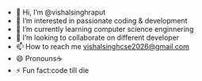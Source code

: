 - 👋 Hi, I’m @vishalsinghraput
- 👀 I’m interested in passionate coding & development
- 🌱 I’m currently learning computer science enginnering
- 💞️ I’m looking to collaborate on different developer
- 📫 How to reach me vishalsinghcse2026@gmail.com
- 😄 Pronouns☕
- ⚡ Fun fact:code till die

<!---
vishalsingh-gh/vishalsingh-gh is a ✨ special ✨ repository because its `README.md` (this file) appears on your GitHub profile.
You can click the Preview link to take a look at your changes.
--->
